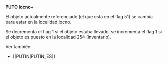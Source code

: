 **PUTO locno+**

El objeto actualmente referenciado (el que esta en el flag 51) se cambia para estar en la localidad locno.

Se decrementa el flag 1 si el objeto estaba llevado, se incrementa el flag 1 si el objeto es puesto en la localidad 254 (inventario).

Ver también:

* [[PUTIN|PUTIN_ES]]